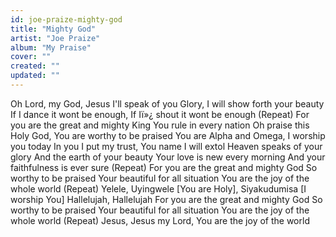 ```yaml
---
id: joe-praize-mighty-god
title: "Mighty God"
artist: "Joe Praize"
album: "My Praise"
cover: ""
created: ""
updated: ""
---
```


Oh Lord, my God, Jesus
I'll speak of you Glory,
I will show forth your beauty
If I dance it wont be enough,
If Iï»¿ shout it wont be enough (Repeat)
For you are the great and mighty King
You rule in every nation
Oh praise this Holy God,
You are worthy to be praised
You are Alpha and Omega, I worship you today
In you I put my trust, You name I will extol
Heaven speaks of your glory
And the earth of your beauty
Your love is new every morning
And your faithfulness is ever sure (Repeat)
For you are the great and mighty God
So worthy to be praised
Your beautiful for all situation
You are the joy of the whole world (Repeat)
Yelele, Uyingwele [You are Holy],
Siyakudumisa [I worship You]
Hallelujah, Hallelujah
For you are the great and mighty God
So worthy to be praised
Your beautiful for all situation
You are the joy of the whole world (Repeat)
Jesus, Jesus my Lord, You are the joy of the world